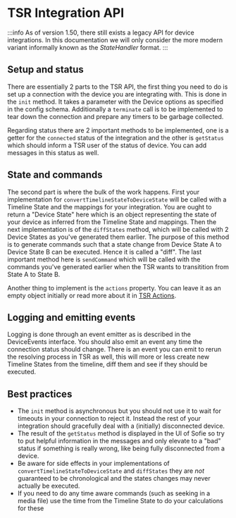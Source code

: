 # TSR Integration API

:::info
As of version 1.50, there still exists a legacy API for device integrations. In this documentation we will only consider the more modern variant informally known as the _StateHandler_ format.
:::

## Setup and status

There are essentially 2 parts to the TSR API, the first thing you need to do is set up a connection with the device you are integrating with. This is done in the `init` method. It takes a parameter with the Device options as specified in the config schema. Additionally a `terminate` call is to be implemented to tear down the connection and prepare any timers to be garbage collected.

Regarding status there are 2 important methods to be implemented, one is a getter for the `connected` status of the integration and the other is `getStatus` which should inform a TSR user of the status of device. You can add messages in this status as well.

## State and commands

The second part is where the bulk of the work happens. First your implementation for `convertTimelineStateToDeviceState` will be called with a Timeline State and the mappings for your integration. You are ought to return a "Device State" here which is an object representing the state of your device as inferred from the Timeline State and mappings. Then the next implementation is of the `diffStates` method, which will be called with 2 Device States as you've generated them earlier. The purpose of this method is to generate commands such that a state change from Device State A to Device State B can be executed. Hence it is called a "diff". The last important method here is `sendCommand` which will be called with the commands you've generated earlier when the TSR wants to transitition from State A to State B.

Another thing to implement is the `actions` property. You can leave it as an empty object initially or read more about it in [TSR Actions](./tsr-actions.md).

## Logging and emitting events

Logging is done through an event emitter as is described in the DeviceEvents interface. You should also emit an event any time the connection status should change. There is an event you can emit to rerun the resolving process in TSR as well, this will more or less create new Timeline States from the timeline, diff them and see if they should be executed.

## Best practices

- The `init` method is asynchronous but you should not use it to wait for timeouts in your connection to reject it. Instead the rest of your integration should gracefully deal with a (initially) disconnected device.
- The result of the `getStatus` method is displayed in the UI of Sofie so try to put helpful information in the messages and only elevate to a "bad" status if something is really wrong, like being fully disconnected from a device.
- Be aware for side effects in your implementations of `convertTimelineStateToDeviceState` and `diffStates` they are _not_ guaranteed to be chronological and the states changes may never actually be executed.
- If you need to do any time aware commands (such as seeking in a media file) use the time from the Timeline State to do your calculations for these
